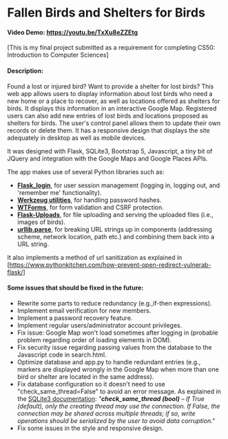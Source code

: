 # Fallen Birds and Shelters for Birds
#### Video Demo:  https://youtu.be/TxXu8eZZEtg

[This is my final project submitted as a requirement for completing CS50: Introduction to Computer Sciences]

#### Description:
Found a lost or injured bird? Want to provide a shelter for lost birds? This web app allows users to display information about lost birds who need a new home or a place to recover, as well as locations offered as shelters for birds. It displays this information in an interactive Google Map. Registered users can also add new entries of lost birds and locations proposed as shelters for birds. The user's control panel allows them to update their own records or delete them. It has a responsive design that displays the site adequately in desktop as well as mobile devices.

It was designed with Flask, SQLite3, Bootstrap 5, Javascript, a tiny bit of JQuery and integration with the Google Maps and Google Places APIs.

The app makes use of several Python libraries such as:
* [__Flask_login__](https://flask-login.readthedocs.io/en/latest/), for user session management (logging in, logging out, and 'remember me' functionality).
* [__Werkzeug utilities__](https://werkzeug.palletsprojects.com/en/2.2.x/utils/), for handling password hashes.
* [__WTForms__](https://wtforms.readthedocs.io/en/3.0.x/), for form validation and CSRF protection.
* [__Flask-Uploads__](https://pythonhosted.org/Flask-Uploads/), for file uploading and serving the uploaded files (i.e., images of birds).
* [__urllib.parse__](https://docs.python.org/3/library/urllib.parse.html), for breaking URL strings up in components (addressing scheme, network location, path etc.) and combining them back into a URL string.

It also implements a method of url sanitization as explained in [https://www.pythonkitchen.com/how-prevent-open-redirect-vulnerab-flask/]

#### Some issues that should be fixed in the future:
* Rewrite some parts to reduce redundancy (e.g.,if-then expressions).
* Implement email verification for new members. 
* Implement a password recovery feature.
* Implement regular users/administrator account privileges.
* Fix issue: Google Map won't load sometimes after logging in (probable problem regarding order of loading elements in DOM).
* Fix security issue regarding passing values from the database to the Javascript code in search.html. 
* Optimize database and app.py to handle redundant entries (e.g., markers are displayed wrongly in the Google Map when more than one bird or shelter are located in the same address).
* Fix database configuration so it doesn't need to use "check_same_thread=False" to avoid an error message. As explained in the [SQLite3 documentation](https://docs.python.org/3/library/sqlite3.html):
*"__check_same_thread (bool)__ – If True (default), only the creating thread may use the connection. If False, the connection may be shared across multiple threads; if so, write operations should be serialized by the user to avoid data corruption."*
* Fix some issues in the style and responsive design.
